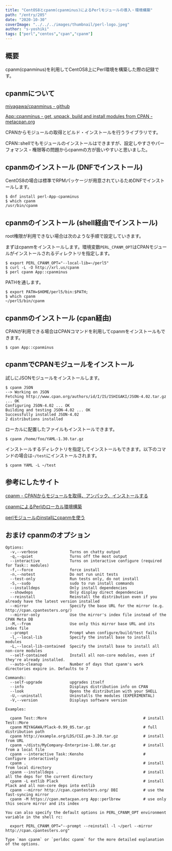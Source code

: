 ```yaml
---
title: "CentOS8とcpanm(cpanminus)によるPerlモジュールの導入・環境構築"
path: "/entry/205"
date: "2020-10-30"
coverImage: "../../../images/thumbnail/perl-logo.jpeg"
author: "s-yoshiki"
tags: ["perl","centos","cpan","cpanm"]
---
```


## 概要

cpanm(cpanminus)を利用してCentOS8上にPerl環境を構築した際の記録です。

## cpanmについて

[miyagawa/cpanminus - github](https://github.com/miyagawa/cpanminus)

[App::cpanminus - get, unpack, build and install modules from CPAN - metacpan.org](https://metacpan.org/pod/App::cpanminus)

CPANからモジュールの取得とビルド・インストールを行うライブラリです。

CPAN::shellでもモジュールのインストールはできますが、設定しやすさやパーフォマンス・権限等の問題からcpanmの方が扱いやすいと思いました。

## cpanmのインストール (DNFでインストール)

CentOS8の場合は標準でRPMパッケージが用意されているためDNFでインストールします。

```
$ dnf install perl-App-cpanminus
$ which cpanm
/usr/bin/cpanm
```

## cpanmのインストール (shell経由でインストール)

root権限が利用できない場合は次のような手順で設定していきます。

まずはcpanmをインストールします。環境変数`PERL_CPANM_OPT`はCPANモジュールがインストールされるディレクトリを指定します。

```
$ export PERL_CPANM_OPT="--local-lib=~/perl5"
$ curl -L -O http://xrl.us/cpanm
$ perl cpanm App::cpanminus
```

PATHを通します。

```
$ export PATH=$HOME/perl5/bin:$PATH;
$ which cpanm
~/perl5/bin/cpanm
```

## cpanmのインストール (cpan経由)

CPANが利用できる場合はCPANコマンドを利用してcpanmをインストールもできます。

```
$ cpan App::cpanminus
```

## cpanmでCPANモジュールをインストール

試しにJSONモジュールをインストールします。

```
$ cpanm JSON
--> Working on JSON
Fetching http://www.cpan.org/authors/id/I/IS/ISHIGAKI/JSON-4.02.tar.gz ... OK
Configuring JSON-4.02 ... OK
Building and testing JSON-4.02 ... OK
Successfully installed JSON-4.02
2 distributions installed
```

ローカルに配置したファイルもインストールできます。

```
$ cpanm /home/foo/YAML-1.30.tar.gz
```

インストールするディレクトリを指定してインストールもできます。以下のコマンドの場合は`~/test`にインストールされます。

```
$ cpanm YAML -L ~/test
```

## 参考にしたサイト

[cpanm - CPANからモジュールを取得、アンパック、インストールする](http://perldoc.jp/docs/modules/App-cpanminus-1.7001/lib/App/cpanminus/fatscript.pod)

[cpanmによるPerlのローカル環境構築](https://tutorial.perlzemi.com/blog/20101027127859.html)

[perlモジュールのinstallにcpanmを使う](http://www.omakase.org/perl/cpanm.html)

## おまけ cpanmのオプション

```
Options:
  -v,--verbose              Turns on chatty output
  -q,--quiet                Turns off the most output
  --interactive             Turns on interactive configure (required for Task:: modules)
  -f,--force                force install
  -n,--notest               Do not run unit tests
  --test-only               Run tests only, do not install
  -S,--sudo                 sudo to run install commands
  --installdeps             Only install dependencies
  --showdeps                Only display direct dependencies
  --reinstall               Reinstall the distribution even if you already have the latest version installed
  --mirror                  Specify the base URL for the mirror (e.g. http://cpan.cpantesters.org/)
  --mirror-only             Use the mirror's index file instead of the CPAN Meta DB
  -M,--from                 Use only this mirror base URL and its index file
  --prompt                  Prompt when configure/build/test fails
  -l,--local-lib            Specify the install base to install modules
  -L,--local-lib-contained  Specify the install base to install all non-core modules
  --self-contained          Install all non-core modules, even if they're already installed.
  --auto-cleanup            Number of days that cpanm's work directories expire in. Defaults to 7

Commands:
  --self-upgrade            upgrades itself
  --info                    Displays distribution info on CPAN
  --look                    Opens the distribution with your SHELL
  -U,--uninstall            Uninstalls the modules (EXPERIMENTAL)
  -V,--version              Displays software version

Examples:

  cpanm Test::More                                          # install Test::More
  cpanm MIYAGAWA/Plack-0.99_05.tar.gz                       # full distribution path
  cpanm http://example.org/LDS/CGI.pm-3.20.tar.gz           # install from URL
  cpanm ~/dists/MyCompany-Enterprise-1.00.tar.gz            # install from a local file
  cpanm --interactive Task::Kensho                          # Configure interactively
  cpanm .                                                   # install from local directory
  cpanm --installdeps .                                     # install all the deps for the current directory
  cpanm -L extlib Plack                                     # install Plack and all non-core deps into extlib
  cpanm --mirror http://cpan.cpantesters.org/ DBI           # use the fast-syncing mirror
  cpanm -M https://cpan.metacpan.org App::perlbrew          # use only this secure mirror and its index

You can also specify the default options in PERL_CPANM_OPT environment variable in the shell rc:

  export PERL_CPANM_OPT="--prompt --reinstall -l ~/perl --mirror http://cpan.cpantesters.org"

Type `man cpanm` or `perldoc cpanm` for the more detailed explanation of the options.
```
